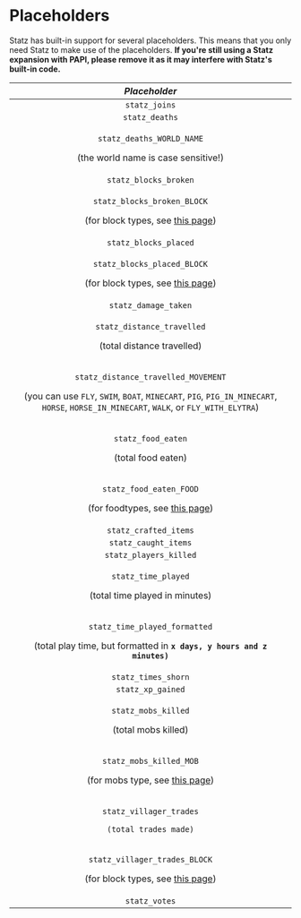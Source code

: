 # Placeholders

Statz has built-in support for several placeholders. This means that you only need Statz to make use of the placeholders. **If you're still using a Statz expansion with PAPI, please remove it as it may interfere with Statz's built-in code.**

<table>
  <thead>
    <tr>
      <th style="text-align:center"><em><b>Placeholder</b></em>
      </th>
    </tr>
  </thead>
  <tbody>
    <tr>
      <td style="text-align:center"><code>statz_joins</code>
      </td>
    </tr>
    <tr>
      <td style="text-align:center"><code>statz_deaths</code>
      </td>
    </tr>
    <tr>
      <td style="text-align:center">
        <p><code>statz_deaths_WORLD_NAME</code>
        </p>
        <p>(the world name is case sensitive!)</p>
      </td>
    </tr>
    <tr>
      <td style="text-align:center"><code>statz_blocks_broken</code>
      </td>
    </tr>
    <tr>
      <td style="text-align:center">
        <p><code>statz_blocks_broken_BLOCK</code>
        </p>
        <p>(for block types, see <a href="https://hub.spigotmc.org/javadocs/bukkit/org/bukkit/Material.html">this page</a>)</p>
      </td>
    </tr>
    <tr>
      <td style="text-align:center"><code>statz_blocks_placed</code>
      </td>
    </tr>
    <tr>
      <td style="text-align:center">
        <p><code>statz_blocks_placed_BLOCK</code>
        </p>
        <p>(for block types, see <a href="https://hub.spigotmc.org/javadocs/bukkit/org/bukkit/Material.html">this page</a>)</p>
      </td>
    </tr>
    <tr>
      <td style="text-align:center"><code>statz_damage_taken</code>
      </td>
    </tr>
    <tr>
      <td style="text-align:center">
        <p><code>statz_distance_travelled</code>
        </p>
        <p>(total distance travelled)</p>
      </td>
    </tr>
    <tr>
      <td style="text-align:center">
        <p><code>statz_distance_travelled_MOVEMENT</code>
        </p>
        <p>(you can use <code>FLY</code>, <code>SWIM</code>, <code>BOAT</code>, <code>MINECART</code>, <code>PIG</code>, <code>PIG_IN_MINECART</code>, <code>HORSE</code>, <code>HORSE_IN_MINECART</code>, <code>WALK</code>,
          or <code>FLY_WITH_ELYTRA</code>)</p>
      </td>
    </tr>
    <tr>
      <td style="text-align:center">
        <p><code>statz_food_eaten</code>
        </p>
        <p>(total food eaten)</p>
      </td>
    </tr>
    <tr>
      <td style="text-align:center">
        <p><code>statz_food_eaten_FOOD</code>
        </p>
        <p>(for foodtypes, see <a href="https://hub.spigotmc.org/javadocs/bukkit/org/bukkit/Material.html">this page</a>)</p>
      </td>
    </tr>
    <tr>
      <td style="text-align:center"><code>statz_crafted_items</code>
      </td>
    </tr>
    <tr>
      <td style="text-align:center"><code>statz_caught_items</code>
      </td>
    </tr>
    <tr>
      <td style="text-align:center"><code>statz_players_killed</code>
      </td>
    </tr>
    <tr>
      <td style="text-align:center">
        <p><code>statz_time_played</code>
        </p>
        <p>(total time played in minutes)</p>
      </td>
    </tr>
    <tr>
      <td style="text-align:center">
        <p><code>statz_time_played_formatted</code>
        </p>
        <p>(total play time, but formatted in <b><code>x days, y hours and z minutes)</code></b>
        </p>
      </td>
    </tr>
    <tr>
      <td style="text-align:center"><code>statz_times_shorn</code>
      </td>
    </tr>
    <tr>
      <td style="text-align:center"><code>statz_xp_gained</code>
      </td>
    </tr>
    <tr>
      <td style="text-align:center">
        <p><code>statz_mobs_killed</code>
        </p>
        <p>(total mobs killed)</p>
      </td>
    </tr>
    <tr>
      <td style="text-align:center">
        <p><code>statz_mobs_killed_MOB</code>
        </p>
        <p>(for mobs type, see <a href="https://hub.spigotmc.org/javadocs/bukkit/org/bukkit/entity/EntityType.html">this page</a>)</p>
      </td>
    </tr>
    <tr>
      <td style="text-align:center">
        <p><code>statz_villager_trades</code>
        </p>
        <p><code>(total trades made)</code>
        </p>
      </td>
    </tr>
    <tr>
      <td style="text-align:center">
        <p><code>statz_villager_trades_BLOCK</code>
        </p>
        <p>(for block types, see <a href="https://hub.spigotmc.org/javadocs/bukkit/org/bukkit/Material.html">this page</a>)</p>
      </td>
    </tr>
    <tr>
      <td style="text-align:center"><code>statz_votes</code>
      </td>
    </tr>
  </tbody>
</table>



